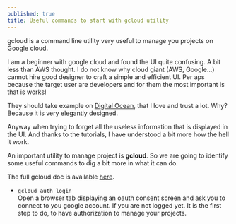 ```yaml
---
published: true
title: Useful commands to start with gcloud utility
---
```

gcloud is a command line utility very useful to manage you projects on Google cloud.

I am a beginner with google cloud and found the UI quite confusing. A bit less than AWS thought. I do not know why cloud giant (AWS, Google...) cannot hire good designer to craft a simple and efficient UI. Per aps because the target user are developers and for them the most important is that is works! 

They should  take example on [Digital Ocean](digitalocean.com), that I love and trust a lot. Why? Because it is very elegantly designed. 

Anyway when trying to forget all the useless information that is displayed in the UI. And thanks to the tutorials, I have understood a bit more how the hell it work. 

An important utility to manage project is **gcloud**. So we are going to identify some useful commands to dig a bit more in what it can do.

The full gcloud doc is available [here](https://cloud.google.com/sdk/gcloud). 

* `gcloud auth login`     
Open a browser tab displaying an oauth consent screen and  ask you to connect to you google account. 
If you are  not logged yet. It is the first step to do, to have authorization to manage your projects.